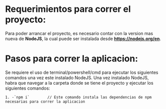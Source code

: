 # Requerimientos para correr el proyecto:
Para poder arrancar el proyecto, es necesario contar con la version mas nueva de **NodeJS**, la cual puede ser instalada desde **https://nodejs.org/en**.

# Pasos para correr la aplicacion:
Se requiere el uso de terminal/powershell/cmd para ejecutar los siguientes comandos una vez este instalado NodeJS.
Una vez instalado NodeJS, habra que navegar a la carpeta donde se tiene el proyecto y ejecutar los siguientes comandos:

    1. -`npm i`        // Este comando instala las dependencias de npm necesarias para correr la aplicacion
